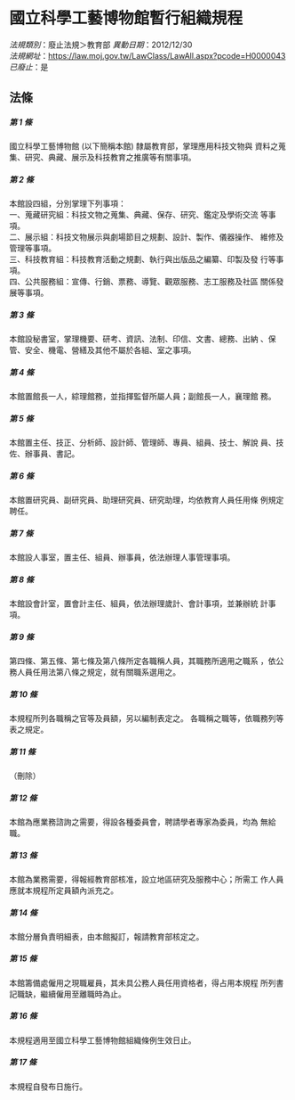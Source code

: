 # 國立科學工藝博物館暫行組織規程

*法規類別*：廢止法規＞教育部
*異動日期*：2012/12/30  
*法規網址*：https://law.moj.gov.tw/LawClass/LawAll.aspx?pcode=H0000043
*已廢止*：是


## 法條
##### 第 1 條
國立科學工藝博物館 (以下簡稱本館) 隸屬教育部，掌理應用科技文物與
資料之蒐集、研究、典藏、展示及科技教育之推廣等有關事項。

##### 第 2 條
本館設四組，分別掌理下列事項：                                  
一、蒐藏研究組：科技文物之蒐集、典藏、保存、研究、鑑定及學術交流
    等事項。                                                    
二、展示組：科技文物展示與劇場節目之規劃、設計、製作、儀器操作、
    維修及管理等事項。                                          
三、科技教育組：科技教育活動之規劃、執行與出版品之編纂、印製及發
    行等事項。                                                  
四、公共服務組：宣傳、行銷、票務、導覽、觀眾服務、志工服務及社區
    關係發展等事項。


##### 第 3 條
本館設秘書室，掌理機要、研考、資訊、法制、印信、文書、總務、出納
、保管、安全、機電、營繕及其他不屬於各組、室之事項。

##### 第 4 條
本館置館長一人，綜理館務，並指揮監督所屬人員；副館長一人，襄理館
務。

##### 第 5 條
本館置主任、技正、分析師、設計師、管理師、專員、組員、技士、解說
員、技佐、辦事員、書記。

##### 第 6 條
本館置研究員、副研究員、助理研究員、研究助理，均依教育人員任用條
例規定聘任。

##### 第 7 條
本館設人事室，置主任、組員、辦事員，依法辦理人事管理事項。

##### 第 8 條
本館設會計室，置會計主任、組員，依法辦理歲計、會計事項，並兼辦統
計事項。

##### 第 9 條
第四條、第五條、第七條及第八條所定各職稱人員，其職務所適用之職系
，依公務人員任用法第八條之規定，就有關職系選用之。

##### 第 10 條
本規程所列各職稱之官等及員額，另以編制表定之。
各職稱之職等，依職務列等表之規定。

##### 第 11 條
（刪除）

##### 第 12 條
本館為應業務諮詢之需要，得設各種委員會，聘請學者專家為委員，均為
無給職。

##### 第 13 條
本館為業務需要，得報經教育部核准，設立地區研究及服務中心；所需工
作人員應就本規程所定員額內派充之。

##### 第 14 條
本館分層負責明細表，由本館擬訂，報請教育部核定之。

##### 第 15 條
本館籌備處僱用之現職雇員，其未具公務人員任用資格者，得占用本規程
所列書記職缺，繼續僱用至離職時為止。

##### 第 16 條
本規程適用至國立科學工藝博物館組織條例生效日止。

##### 第 17 條
本規程自發布日施行。


